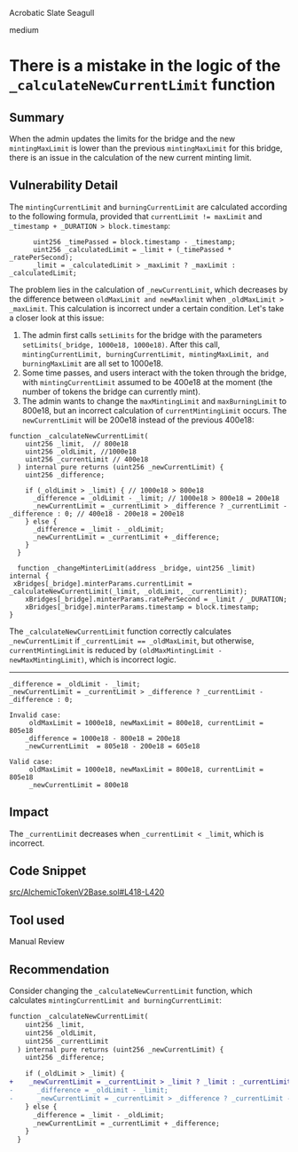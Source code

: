 Acrobatic Slate Seagull

medium

# There is a mistake in the logic of the `_calculateNewCurrentLimit` function

## Summary
When the admin updates the limits for the bridge and the new `mintingMaxLimit` is lower than the previous `mintingMaxLimit` for this bridge, there is an issue in the calculation of the new current minting limit.

## Vulnerability Detail
The `mintingCurrentLimit` and `burningCurrentLimit` are calculated according to the following formula, provided that `currentLimit != maxLimit` and `_timestamp + _DURATION > block.timestamp`:
```solidity
      uint256 _timePassed = block.timestamp - _timestamp;
      uint256 _calculatedLimit = _limit + (_timePassed * _ratePerSecond);
      _limit = _calculatedLimit > _maxLimit ? _maxLimit : _calculatedLimit;
```
The problem lies in the calculation of `_newCurrentLimit`, which decreases by the difference between `oldMaxLimit and newMaxlimit` when `_oldMaxLimit > _maxLimit`. This calculation is incorrect under a certain condition.
Let's take a closer look at this issue:

1) The admin first calls `setLimits` for the bridge with the parameters `setLimits(_bridge, 1000e18, 1000e18)`.
After this call, `mintingCurrentLimit, burningCurrentLimit, mintingMaxLimit, and burningMaxLimit` are all set to 1000e18.
2) Some time passes, and users interact with the token through the bridge, with `mintingCurrentLimit` assumed to be 400e18 at the moment (the number of tokens the bridge can currently mint).
3) The admin wants to change the `maxMintingLimit` and `maxBurningLimit` to 800e18, but an incorrect calculation of `currentMintingLimit` occurs. The `newCurrentLimit` will be 200e18 instead of the previous 400e18:
```solidity
function _calculateNewCurrentLimit(
    uint256 _limit,  // 800e18
    uint256 _oldLimit, //1000e18
    uint256 _currentLimit // 400e18
  ) internal pure returns (uint256 _newCurrentLimit) {
    uint256 _difference;

    if (_oldLimit > _limit) { // 1000e18 > 800e18
      _difference = _oldLimit - _limit; // 1000e18 > 800e18 = 200e18
      _newCurrentLimit = _currentLimit > _difference ? _currentLimit - _difference : 0; // 400e18 - 200e18 = 200e18
    } else {
      _difference = _limit - _oldLimit;
      _newCurrentLimit = _currentLimit + _difference;
    }
  }
  
  function _changeMinterLimit(address _bridge, uint256 _limit) internal {
 xBridges[_bridge].minterParams.currentLimit = _calculateNewCurrentLimit(_limit, _oldLimit, _currentLimit);
    xBridges[_bridge].minterParams.ratePerSecond = _limit / _DURATION;
    xBridges[_bridge].minterParams.timestamp = block.timestamp; 
}
```
The `_calculateNewCurrentLimit` function correctly calculates `_newCurrentLimit` if `_currentLimit == _oldMaxLimit`, but otherwise, `currentMintingLimit` is reduced by `(oldMaxMintingLimit - newMaxMintingLimit)`, which is incorrect logic.

----

```code
_difference = _oldLimit - _limit;
_newCurrentLimit = _currentLimit > _difference ? _currentLimit - _difference : 0;

Invalid case:
     oldMaxLimit = 1000e18, newMaxLimit = 800e18, currentLimit = 805e18
    _difference = 1000e18 - 800e18 = 200e18
    _newCurrentLimit  = 805e18 - 200e18 = 605e18
    
Valid case:
     oldMaxLimit = 1000e18, newMaxLimit = 800e18, currentLimit = 805e18
     _newCurrentLimit = 800e18

```



## Impact
The `_currentLimit` decreases when `_currentLimit < _limit`, which is incorrect.

## Code Snippet
[src/AlchemicTokenV2Base.sol#L418-L420](https://github.com/sherlock-audit/2024-04-alchemix/blob/main/v2-foundry/src/AlchemicTokenV2Base.sol#L418-L420)

## Tool used

Manual Review

## Recommendation
Consider changing the `_calculateNewCurrentLimit` function, which calculates `mintingCurrentLimit and burningCurrentLimit`:
```diff
function _calculateNewCurrentLimit(
    uint256 _limit,
    uint256 _oldLimit,
    uint256 _currentLimit
  ) internal pure returns (uint256 _newCurrentLimit) {
    uint256 _difference;

    if (_oldLimit > _limit) {
+    _newCurrentLimit = _currentLimit > _limit ? _limit : _currentLimit;
-      _difference = _oldLimit - _limit;
-      _newCurrentLimit = _currentLimit > _difference ? _currentLimit - _difference : 0;
    } else {
      _difference = _limit - _oldLimit;
      _newCurrentLimit = _currentLimit + _difference;
    }
  }
```
